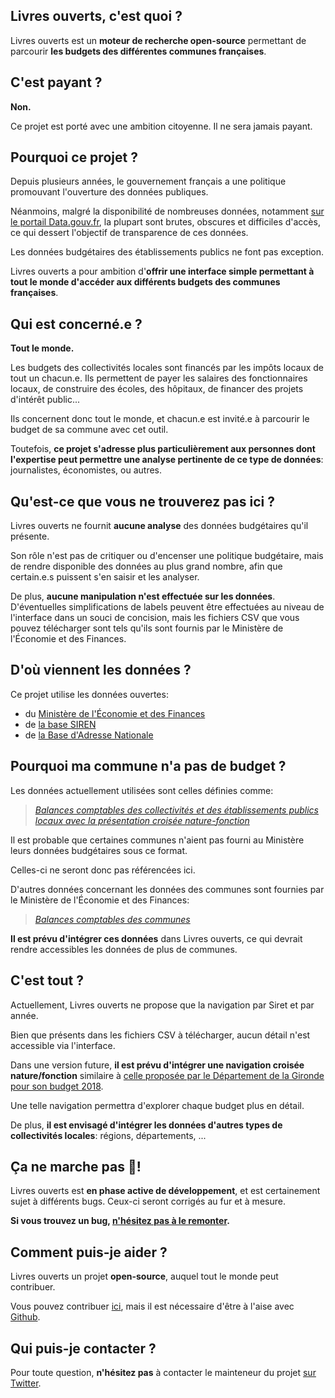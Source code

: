 ## Livres ouverts, c'est quoi ?

Livres ouverts est un **moteur de recherche open-source** permettant de parcourir **les budgets des différentes communes françaises**.

## C'est payant ?

**Non.**

Ce projet est porté avec une ambition citoyenne. Il ne sera jamais payant.

## Pourquoi ce projet ?

Depuis plusieurs années, le gouvernement français a une politique promouvant l'ouverture des données publiques.

Néanmoins, malgré la disponibilité de nombreuses données, notamment [sur le portail Data.gouv.fr](https://www.data.gouv.fr/fr/), la plupart sont brutes, obscures et difficiles d'accès, ce qui dessert l'objectif de transparence de ces données.

Les données budgétaires des établissements publics ne font pas exception.

Livres ouverts a pour ambition d'**offrir une interface simple permettant à tout le monde d'accéder aux différents budgets des communes françaises**.

## Qui est concerné.e ?

**Tout le monde.**

Les budgets des collectivités locales sont financés par les impôts locaux de tout un chacun.e.
Ils permettent de payer les salaires des fonctionnaires locaux, de construire des écoles, des hôpitaux, de financer des projets d'intérêt public...

Ils concernent donc tout le monde, et chacun.e est invité.e à parcourir le budget de sa commune avec cet outil.

Toutefois, **ce projet s'adresse plus particulièrement aux personnes dont l'expertise peut permettre une analyse pertinente de ce type de données**: journalistes, économistes, ou autres.

## Qu'est-ce que vous ne trouverez pas ici ?

Livres ouverts ne fournit **aucune analyse** des données budgétaires qu'il présente.

Son rôle n'est pas de critiquer ou d'encenser une politique budgétaire, mais de rendre disponible des données au plus grand nombre, afin que certain.e.s puissent s'en saisir et les analyser.

De plus, **aucune manipulation n'est effectuée sur les données**. D'éventuelles simplifications de labels peuvent être effectuées au niveau de l'interface dans un souci de concision, mais les fichiers CSV que vous pouvez télécharger sont tels qu'ils sont fournis par le Ministère de l'Économie et des Finances.

## D'où viennent les données ?

Ce projet utilise les données ouvertes:

- du [Ministère de l'Économie et des Finances](https://data.economie.gouv.fr/explore/dataset/balances-comptables-des-collectivites-et-des-etablissements-publics-locaux-avec0/table/)
- de [la base SIREN](https://api.insee.fr/catalogue/site/themes/wso2/subthemes/insee/pages/item-info.jag?name=Sirene&version=V3&provider=insee#!/Etablissement/findBySiret)
- de [la Base d'Adresse Nationale](https://geo.api.gouv.fr/decoupage-administratif/communes)

## Pourquoi ma commune n'a pas de budget ?

Les données actuellement utilisées sont celles définies comme:

> [_Balances comptables des collectivités et des établissements publics locaux avec la présentation croisée nature-fonction_](https://data.economie.gouv.fr/explore/?sort=modified&q=balances+crois%C3%A9e)

Il est probable que certaines communes n'aient pas fourni au Ministère leurs données budgétaires sous ce format.

Celles-ci ne seront donc pas référencées ici.

D'autres données concernant les données des communes sont fournies par le Ministère de l'Économie et des Finances:

> [_Balances comptables des communes_](https://data.economie.gouv.fr/explore/?sort=modified&q=balances+communes)

**Il est prévu d'intégrer ces données** dans Livres ouverts, ce qui devrait rendre accessibles les données de plus de communes.

## C'est tout ?

Actuellement, Livres ouverts ne propose que la navigation par Siret et par année.

Bien que présents dans les fichiers CSV à télécharger, aucun détail n'est accessible via l'interface.

Dans une version future, **il est prévu d'intégrer une navigation croisée nature/fonction** similaire à [celle proposée par le Département de la Gironde pour son budget 2018](https://www.gironde.fr/un-budget-au-service-des-solidarites-humaine-et-territoriale#!/explorer).

Une telle navigation permettra d'explorer chaque budget plus en détail.

De plus, **il est envisagé d'intégrer les données d'autres types de collectivités locales**: régions, départements, ...

## Ça ne marche pas 🤬!

Livres ouverts est **en phase active de développement**, et est certainement sujet à différents bugs. Ceux-ci seront corrigés au fur et à mesure.

**Si vous trouvez un bug, [n'hésitez pas à le remonter](https://twitter.com/r_ourson).**

## Comment puis-je aider ?

Livres ouverts un projet **open-source**, auquel tout le monde peut contribuer.

Vous pouvez contribuer [ici](https://github.com/iOiurson/open-books), mais il est nécessaire d'être à l'aise avec [Github](https://github.com/).

## Qui puis-je contacter ?

Pour toute question, **n'hésitez pas** à contacter le mainteneur du projet [sur Twitter](https://twitter.com/r_ourson).
